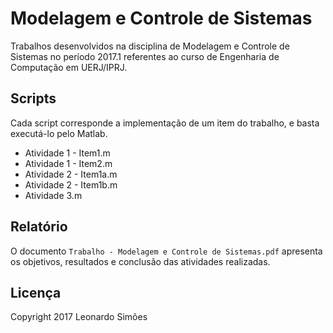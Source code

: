 # Modelagem e Controle de Sistemas
Trabalhos desenvolvidos na disciplina de Modelagem e Controle de Sistemas no período 2017.1 referentes ao curso de Engenharia de Computação em UERJ/IPRJ.

## Scripts
Cada script corresponde a implementação de um item do trabalho, e basta executá-lo pelo Matlab.
- Atividade 1 - Item1.m
- Atividade 1 - Item2.m
- Atividade 2 - Item1a.m
- Atividade 2 - Item1b.m
- Atividade 3.m

## Relatório
O documento `Trabalho - Modelagem e Controle de Sistemas.pdf` apresenta os objetivos, resultados e conclusão das atividades realizadas.

## Licença
Copyright 2017 Leonardo Simões	
